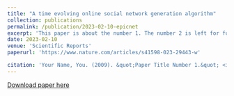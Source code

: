 ```yaml
---
title: "A time evolving online social network generation algorithm"
collection: publications
permalink: /publication/2023-02-10-epicnet
excerpt: 'This paper is about the number 1. The number 2 is left for future work.'
date: 2023-02-10
venue: 'Scientific Reports'
paperurl: 'https://www.nature.com/articles/s41598-023-29443-w'

citation: 'Your Name, You. (2009). &quot;Paper Title Number 1.&quot; <i>Journal 1</i>. 1(1).'
---
```


[comment]: <> (This paper is about the number 1. The number 2 is left for future work.)

[Download paper here](https://www.nature.com/articles/s41598-023-29443-w)

[comment]: <> (Recommended citation: Your Name, You. &#40;2009&#41;. "Paper Title Number 1." <i>Journal 1</i>. 1&#40;1&#41;.)